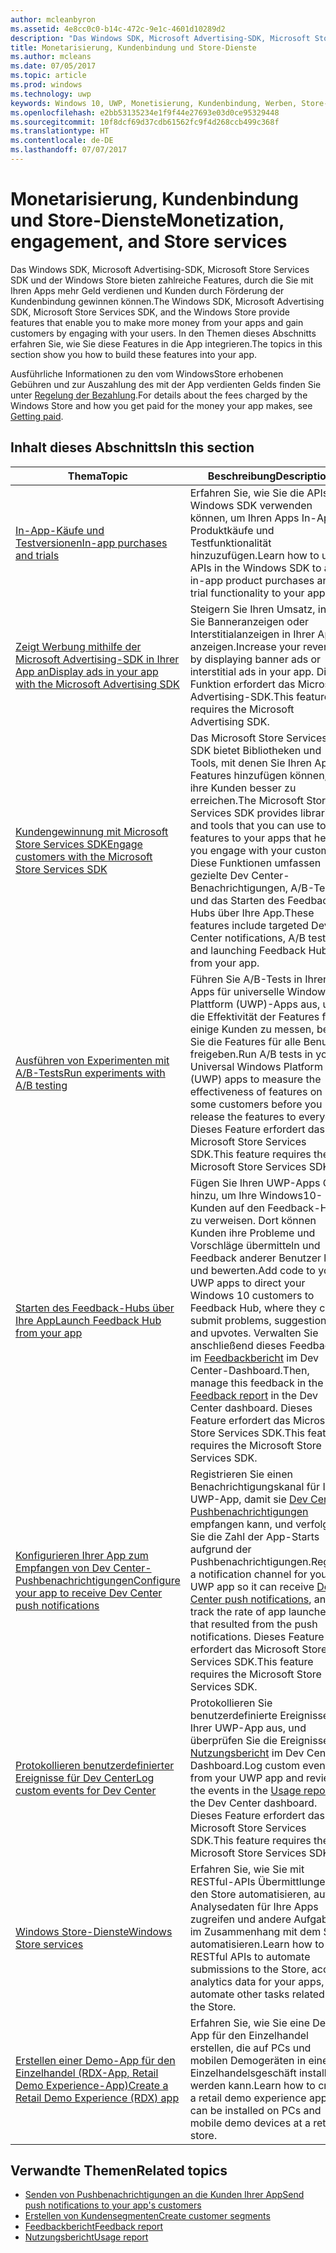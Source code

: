 ```yaml
---
author: mcleanbyron
ms.assetid: 4e8cc0c0-b14c-472c-9e1c-4601d10289d2
description: "Das Windows SDK, Microsoft Advertising-SDK, Microsoft Store Services SDK und der Windows Store bieten zahlreiche Features, durch die Sie mit Ihren Apps mehr Geld verdienen und Kunden durch Förderung der Kundenbindung gewinnen können."
title: Monetarisierung, Kundenbindung und Store-Dienste
ms.author: mcleans
ms.date: 07/05/2017
ms.topic: article
ms.prod: windows
ms.technology: uwp
keywords: Windows 10, UWP, Monetisierung, Kundenbindung, Werben, Store-Dienste
ms.openlocfilehash: e2bb53135234e1f9f44e27693e03d0ce95329448
ms.sourcegitcommit: 10f8dcf69d37cdb61562fc9f4d268ccb499c368f
ms.translationtype: HT
ms.contentlocale: de-DE
ms.lasthandoff: 07/07/2017
---
```

# <a name="monetization-engagement-and-store-services"></a><span data-ttu-id="7bbec-104">Monetarisierung, Kundenbindung und Store-Dienste</span><span class="sxs-lookup"><span data-stu-id="7bbec-104">Monetization, engagement, and Store services</span></span>

<span data-ttu-id="7bbec-105">Das Windows SDK, Microsoft Advertising-SDK, Microsoft Store Services SDK und der Windows Store bieten zahlreiche Features, durch die Sie mit Ihren Apps mehr Geld verdienen und Kunden durch Förderung der Kundenbindung gewinnen können.</span><span class="sxs-lookup"><span data-stu-id="7bbec-105">The Windows SDK, Microsoft Advertising SDK, Microsoft Store Services SDK, and the Windows Store provide features that enable you to make more money from your apps and gain customers by engaging with your users.</span></span> <span data-ttu-id="7bbec-106">In den Themen dieses Abschnitts erfahren Sie, wie Sie diese Features in die App integrieren.</span><span class="sxs-lookup"><span data-stu-id="7bbec-106">The topics in this section show you how to build these features into your app.</span></span>

<span data-ttu-id="7bbec-107">Ausführliche Informationen zu den vom WindowsStore erhobenen Gebühren und zur Auszahlung des mit der App verdienten Gelds finden Sie unter [Regelung der Bezahlung](https://msdn.microsoft.com/library/windows/apps/mt148536).</span><span class="sxs-lookup"><span data-stu-id="7bbec-107">For details about the fees charged by the Windows Store and how you get paid for the money your app makes, see [Getting paid](https://msdn.microsoft.com/library/windows/apps/mt148536).</span></span>

## <a name="in-this-section"></a><span data-ttu-id="7bbec-108">Inhalt dieses Abschnitts</span><span class="sxs-lookup"><span data-stu-id="7bbec-108">In this section</span></span>

| <span data-ttu-id="7bbec-109">Thema</span><span class="sxs-lookup"><span data-stu-id="7bbec-109">Topic</span></span>                | <span data-ttu-id="7bbec-110">Beschreibung</span><span class="sxs-lookup"><span data-stu-id="7bbec-110">Description</span></span>                 |
|--------------------|-----------------------------|
| [<span data-ttu-id="7bbec-111">In-App-Käufe und Testversionen</span><span class="sxs-lookup"><span data-stu-id="7bbec-111">In-app purchases and trials</span></span>](in-app-purchases-and-trials.md)      | <span data-ttu-id="7bbec-112">Erfahren Sie, wie Sie die APIs im Windows SDK verwenden können, um Ihren Apps In-App-Produktkäufe und Testfunktionalität hinzuzufügen.</span><span class="sxs-lookup"><span data-stu-id="7bbec-112">Learn how to use APIs in the Windows SDK to add in-app product purchases and trial functionality to your apps.</span></span>  |
| [<span data-ttu-id="7bbec-113">Zeigt Werbung mithilfe der Microsoft Advertising-SDK in Ihrer App an</span><span class="sxs-lookup"><span data-stu-id="7bbec-113">Display ads in your app with the Microsoft Advertising SDK</span></span>](display-ads-in-your-app.md)      |   <span data-ttu-id="7bbec-114">Steigern Sie Ihren Umsatz, indem Sie Banneranzeigen oder Interstitialanzeigen in Ihrer App anzeigen.</span><span class="sxs-lookup"><span data-stu-id="7bbec-114">Increase your revenue by displaying banner ads or interstitial ads in your app.</span></span> <span data-ttu-id="7bbec-115">Diese Funktion erfordert das Microsoft Advertising-SDK.</span><span class="sxs-lookup"><span data-stu-id="7bbec-115">This feature requires the Microsoft Advertising SDK.</span></span> |
| [<span data-ttu-id="7bbec-116">Kundengewinnung mit Microsoft Store Services SDK</span><span class="sxs-lookup"><span data-stu-id="7bbec-116">Engage customers with the Microsoft Store Services SDK</span></span>](microsoft-store-services-sdk.md)      | <span data-ttu-id="7bbec-117">Das Microsoft Store Services SDK bietet Bibliotheken und Tools, mit denen Sie Ihren Apps Features hinzufügen können, um ihre Kunden besser zu erreichen.</span><span class="sxs-lookup"><span data-stu-id="7bbec-117">The Microsoft Store Services SDK provides libraries and tools that you can use to add features to your apps that help you engage with your customers.</span></span> <span data-ttu-id="7bbec-118">Diese Funktionen umfassen gezielte Dev Center-Benachrichtigungen, A/B-Tests und das Starten des Feedback-Hubs über Ihre App.</span><span class="sxs-lookup"><span data-stu-id="7bbec-118">These features include targeted Dev Center notifications, A/B tests, and launching Feedback Hub from your app.</span></span> |
| [<span data-ttu-id="7bbec-119">Ausführen von Experimenten mit A/B-Tests</span><span class="sxs-lookup"><span data-stu-id="7bbec-119">Run experiments with A/B testing</span></span>](run-app-experiments-with-a-b-testing.md)      |   <span data-ttu-id="7bbec-120">Führen Sie A/B-Tests in Ihren Apps für universelle Windows-Plattform (UWP)-Apps aus, um die Effektivität der Features für einige Kunden zu messen, bevor Sie die Features für alle Benutzer freigeben.</span><span class="sxs-lookup"><span data-stu-id="7bbec-120">Run A/B tests in your Universal Windows Platform (UWP) apps to measure the effectiveness of features on some customers before you release the features to everyone.</span></span> <span data-ttu-id="7bbec-121">Dieses Feature erfordert das Microsoft Store Services SDK.</span><span class="sxs-lookup"><span data-stu-id="7bbec-121">This feature requires the Microsoft Store Services SDK.</span></span>  |
| [<span data-ttu-id="7bbec-122">Starten des Feedback-Hubs über Ihre App</span><span class="sxs-lookup"><span data-stu-id="7bbec-122">Launch Feedback Hub from your app</span></span>](launch-feedback-hub-from-your-app.md)      |   <span data-ttu-id="7bbec-123">Fügen Sie Ihren UWP-Apps Code hinzu, um Ihre Windows10-Kunden auf den Feedback-Hub zu verweisen. Dort können Kunden ihre Probleme und Vorschläge übermitteln und Feedback anderer Benutzer lesen und bewerten.</span><span class="sxs-lookup"><span data-stu-id="7bbec-123">Add code to your UWP apps to direct your Windows 10 customers to Feedback Hub, where they can submit problems, suggestions, and upvotes.</span></span> <span data-ttu-id="7bbec-124">Verwalten Sie anschließend dieses Feedback im [Feedbackbericht](../publish/feedback-report.md) im Dev Center-Dashboard.</span><span class="sxs-lookup"><span data-stu-id="7bbec-124">Then, manage this feedback in the [Feedback report](../publish/feedback-report.md) in the Dev Center dashboard.</span></span> <span data-ttu-id="7bbec-125">Dieses Feature erfordert das Microsoft Store Services SDK.</span><span class="sxs-lookup"><span data-stu-id="7bbec-125">This feature requires the Microsoft Store Services SDK.</span></span>   |
| [<span data-ttu-id="7bbec-126">Konfigurieren Ihrer App zum Empfangen von Dev Center-Pushbenachrichtigungen</span><span class="sxs-lookup"><span data-stu-id="7bbec-126">Configure your app to receive Dev Center push notifications</span></span>](configure-your-app-to-receive-dev-center-notifications.md)  |  <span data-ttu-id="7bbec-127">Registrieren Sie einen Benachrichtigungskanal für Ihre UWP-App, damit sie [Dev Center-Pushbenachrichtigungen](../publish/send-push-notifications-to-your-apps-customers.md) empfangen kann, und verfolgen Sie die Zahl der App-Starts aufgrund der Pushbenachrichtigungen.</span><span class="sxs-lookup"><span data-stu-id="7bbec-127">Register a notification channel for your UWP app so it can receive [Dev Center push notifications](../publish/send-push-notifications-to-your-apps-customers.md), and track the rate of app launches that resulted from the push notifications.</span></span> <span data-ttu-id="7bbec-128">Dieses Feature erfordert das Microsoft Store Services SDK.</span><span class="sxs-lookup"><span data-stu-id="7bbec-128">This feature requires the Microsoft Store Services SDK.</span></span>  |
| [<span data-ttu-id="7bbec-129">Protokollieren benutzerdefinierter Ereignisse für Dev Center</span><span class="sxs-lookup"><span data-stu-id="7bbec-129">Log custom events for Dev Center</span></span>](log-custom-events-for-dev-center.md)  | <span data-ttu-id="7bbec-130">Protokollieren Sie benutzerdefinierte Ereignisse von Ihrer UWP-App aus, und überprüfen Sie die Ereignisse im [Nutzungsbericht](../publish/usage-report.md) im Dev Center-Dashboard.</span><span class="sxs-lookup"><span data-stu-id="7bbec-130">Log custom events from your UWP app and review the events in the [Usage report](../publish/usage-report.md) in the Dev Center dashboard.</span></span> <span data-ttu-id="7bbec-131">Dieses Feature erfordert das Microsoft Store Services SDK.</span><span class="sxs-lookup"><span data-stu-id="7bbec-131">This feature requires the Microsoft Store Services SDK.</span></span> |
| [<span data-ttu-id="7bbec-132">Windows Store-Dienste</span><span class="sxs-lookup"><span data-stu-id="7bbec-132">Windows Store services</span></span>](using-windows-store-services.md)    |  <span data-ttu-id="7bbec-133">Erfahren Sie, wie Sie mit RESTful-APIs Übermittlungen an den Store automatisieren, auf Analysedaten für Ihre Apps zugreifen und andere Aufgaben im Zusammenhang mit dem Store automatisieren.</span><span class="sxs-lookup"><span data-stu-id="7bbec-133">Learn how to use RESTful APIs to automate submissions to the Store, access analytics data for your apps, and automate other tasks related to the Store.</span></span>    |
| [<span data-ttu-id="7bbec-134">Erstellen einer Demo-App für den Einzelhandel (RDX-App, Retail Demo Experience-App)</span><span class="sxs-lookup"><span data-stu-id="7bbec-134">Create a Retail Demo Experience (RDX) app</span></span>](retail-demo-experience.md)        |  <span data-ttu-id="7bbec-135">Erfahren Sie, wie Sie eine Demo-App für den Einzelhandel erstellen, die auf PCs und mobilen Demogeräten in einem Einzelhandelsgeschäft installiert werden kann.</span><span class="sxs-lookup"><span data-stu-id="7bbec-135">Learn how to create a retail demo experience app that can be installed on PCs and mobile demo devices at a retail store.</span></span>  |

## <a name="related-topics"></a><span data-ttu-id="7bbec-136">Verwandte Themen</span><span class="sxs-lookup"><span data-stu-id="7bbec-136">Related topics</span></span>

* [<span data-ttu-id="7bbec-137">Senden von Pushbenachrichtigungen an die Kunden Ihrer App</span><span class="sxs-lookup"><span data-stu-id="7bbec-137">Send push notifications to your app's customers</span></span>](../publish/send-push-notifications-to-your-apps-customers.md)
* [<span data-ttu-id="7bbec-138">Erstellen von Kundensegmenten</span><span class="sxs-lookup"><span data-stu-id="7bbec-138">Create customer segments</span></span>](../publish/create-customer-segments.md)
* [<span data-ttu-id="7bbec-139">Feedbackbericht</span><span class="sxs-lookup"><span data-stu-id="7bbec-139">Feedback report</span></span>](../publish/feedback-report.md)
* [<span data-ttu-id="7bbec-140">Nutzungsbericht</span><span class="sxs-lookup"><span data-stu-id="7bbec-140">Usage report</span></span>](../publish/usage-report.md)
